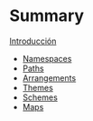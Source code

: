 <!--
	SPDX-FileCopyrightText: 2023 Eduardo Javier Alvarado Aarón <eduardo.javier.alvarado.aaron@gmail.com>
	
	SPDX-License-Identifier: CC-BY-SA-4.0
-->

# Summary

[Introducción](introduction.md)

- [Namespaces](namespace.md)
- [Paths](paths.md)
- [Arrangements](arrangement.md)
- [Themes](theme.md)
- [Schemes](scheme.md)
- [Maps](map.md)
